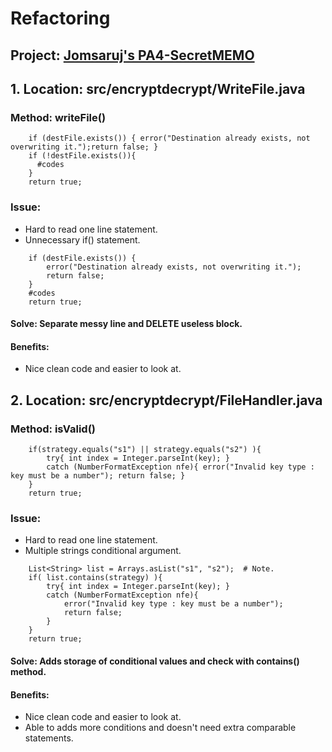 # Refactoring
## Project: [Jomsaruj's PA4-SecretMEMO](https://github.com/Jomsaruj/PA4-SecretMEMO)
## 1. Location: src/encryptdecrypt/WriteFile.java
### Method: writeFile()
```
    if (destFile.exists()) { error("Destination already exists, not overwriting it.");return false; }
    if (!destFile.exists()){
      #codes
    }
    return true;
```
### Issue:
- Hard to read one line statement.
- Unnecessary if() statement.
```
    if (destFile.exists()) {
        error("Destination already exists, not overwriting it.");
        return false;
    }
    #codes
    return true;
```
#### Solve: Separate messy line and DELETE useless block.
#### Benefits:
- Nice clean code and easier to look at.

## 2. Location: src/encryptdecrypt/FileHandler.java
### Method: isValid()
```
    if(strategy.equals("s1") || strategy.equals("s2") ){
        try{ int index = Integer.parseInt(key); }
        catch (NumberFormatException nfe){ error("Invalid key type : key must be a number"); return false; }
    }
    return true;
```
### Issue:
- Hard to read one line statement.
- Multiple strings conditional argument.
```
    List<String> list = Arrays.asList("s1", "s2");  # Note.
    if( list.contains(strategy) ){
        try{ int index = Integer.parseInt(key); }
        catch (NumberFormatException nfe){
            error("Invalid key type : key must be a number");
            return false;
        }
    }
    return true;
```
#### Solve: Adds storage of conditional values and check with contains() method.
#### Benefits:
- Nice clean code and easier to look at.
- Able to adds more conditions and doesn't need extra comparable statements.

